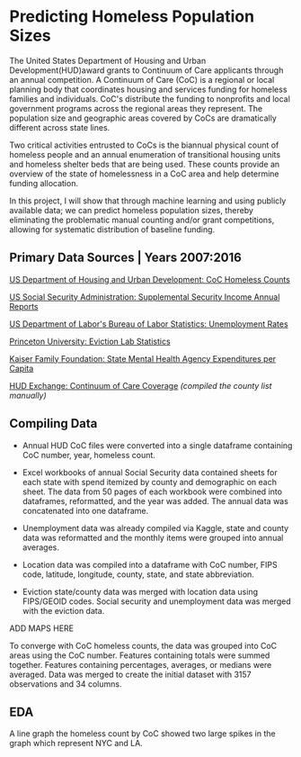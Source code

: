 # Predicting Homeless Population Sizes 

The United States Department of Housing and Urban Development(HUD)award grants to Continuum of Care applicants through an annual competition. A Continuum of Care (CoC) is a regional or local planning body that coordinates housing and services funding for homeless families and individuals. CoC's distribute the funding to nonprofits and local government programs across the regional areas they represent. The population size and geographic areas covered by CoCs are dramatically different across state lines. 

Two critical activities entrusted to CoCs is the biannual physical count of homeless people and an annual enumeration of transitional housing units and homeless shelter beds that are being used. These counts provide an overview of the state of homelessness in a CoC area and help determine funding allocation. 

In this project, I will show that through machine learning and using publicly available data; we can predict homeless population sizes, thereby eliminating the problematic manual counting and/or grant competitions, allowing for systematic distribution of baseline funding. 

## Primary Data Sources | Years 2007:2016

[US Department of Housing and Urban Development: CoC Homeless Counts](https://www.hudexchange.info/resource/3031/pit-and-hic-data-since-2007/)

[US Social Security Administration: Supplemental Security Income Annual Reports](https://www.ssa.gov/policy/docs/statcomps/ssi_sc/2016/index.html) 

[US Department of Labor's Bureau of Labor Statistics: Unemployment Rates](https://www.kaggle.com/jayrav13/unemployment-by-county-us/data)

[Princeton University: Eviction Lab Statistics](https://data-downloads.evictionlab.org/)

[Kaiser Family Foundation: State Mental Health Agency Expenditures per Capita](https://www.kff.org/other/state-indicator/smha-expenditures-per-capita/?currentTimeframe=0&sortModel=%7B%22colId%22:%22Location%22,%22sort%22:%22asc%22%7D)


[HUD Exchange: Continuum of Care Coverage](https://www.hudexchange.info/resource/4981/fy-2016-continuums-of-care-names-and-numbers/)
*(compiled the county list manually)*

## Compiling Data 

- Annual HUD CoC files were converted into a single dataframe containing CoC number, year, homeless count. 

- Excel workbooks of annual Social Security data contained sheets for each state with spend itemized by county and demographic on each sheet. The data from 50 pages of each workbook were combined into dataframes, reformatted, and the year was added. The annual data was concatenated into one dataframe. 

- Unemployment data was already compiled via Kaggle, state and county data was reformatted and the monthly items were grouped into annual averages. 

- Location data was compiled into a dataframe with CoC number, FIPS code, latitude, longitude, county, state, and state abbreviation.

- Eviction state/county data was merged with location data using FIPS/GEOID codes. Social security and unemployment data was merged with the eviction data.  

ADD MAPS HERE
 
To converge with CoC homeless counts, the data was grouped into CoC areas using the CoC number. Features containing totals were summed together. Features containing percentages, averages, or medians were averaged. Data was merged to create the initial dataset with 3157 observations and 34 columns. 

## EDA

A line graph the homeless count by CoC showed two large spikes in the graph which represent NYC and LA. 






